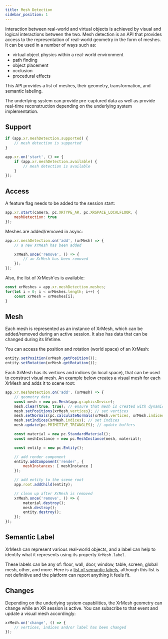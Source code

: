 ```yaml
---
title: Mesh Detection
sidebar_position: 1
---
```


Interaction between real-world and virtual objects is achieved by visual and logical interactions between the two. Mesh detection is an API that provides access to the representation of real-world geometry in the form of meshes. It can be used in a number of ways such as:

* virtual object physics within a real-world environment
* path finding
* object placement
* occlusion
* procedural effects

This API provides a list of meshes, their geometry, transformation, and semantic labeling.

The underlying system can provide pre-captured data as well as provide real-time reconstruction depending on the underlying system implementation.

## Support

```javascript
if (app.xr.meshDetection.supported) {
    // mesh detection is supported
}

app.xr.on('start', () => {
    if (app.xr.meshDetection.available) {
        // mesh detection is available
    }
});
```

## Access

A feature flag needs to be added to the session start:

```javascript
app.xr.start(camera, pc.XRTYPE_AR, pc.XRSPACE_LOCALFLOOR, {
    meshDetection: true
});
```

Meshes are added/removed in async:

```javascript
app.xr.meshDetection.on('add', (xrMesh) => {
    // a new XrMesh has been added

    xrMesh.once('remove', () => {
        // an XrMesh has been removed
    });
});
```

Also, the list of XrMesh'es is available:

```javascript
const xrMeshes = app.xr.meshDetection.meshes;
for(let i = 0; i < xrMeshes.length; i++) {
    const xrMesh = xrMeshes[i];
}
```

## Mesh

Each mesh is represented as an instance of XrMesh, which can be added/removed during an active session. It also has data that can be changed during its lifetime.

You can access the position and rotation (world space) of an XrMesh:

```javascript
entity.setPosition(xrMesh.getPosition());
entity.setRotation(xrMesh.getRotation());
```

Each XrMesh has its vertices and indices (in local space), that can be used to construct visual mesh. An example below creates a visual mesh for each XrMesh and adds it to scene root:

```javascript
app.xr.meshDetection.on('add', (xrMesh) => {
    // geometry data
    const mesh = new pc.Mesh(app.graphicsDevice);
    mesh.clear(true, true); // ensure that mesh is created with dynamic buffers
    mesh.setPositions(xrMesh.vertices); // set vertices
    mesh.setNormals(pc.calculateNormals(xrMesh.vertices, xrMesh.indices)); // calculate normals
    mesh.setIndices(xrMesh.indices); // set indices
    mesh.update(pc.PRIMITIVE_TRIANGLES); // update buffers

    const material = new pc.StandardMaterial();
    const meshInstance = new pc.MeshInstance(mesh, material);

    const entity = new pc.Entity();

    // add render component
    entity.addComponent('render', {
        meshInstances: [ meshInstance ]
    });

    // add entity to the scene root
    app.root.addChild(entity);

    // clean up after XrMesh is removed
    xrMesh.once('remove', () => {
        material.destroy();
        mesh.destroy();
        entity.destroy();
    });
});
```

## Semantic Label

XrMesh can represent various real-world objects, and a label can help to identify what it represents using its property `XrMesh.label`.

These labels can be any of: floor, wall, door, window, table, screen, global mesh, other, and more. Here is a [list of semantic labels][1], although this list is not definitive and the platform can report anything it feels fit.

## Changes

Depending on the underlying system capabilities, the XrMesh geometry can change while an XR session is active. You can subscribe to that event and update a visual mesh accordingly:

```javascript
xrMesh.on('change', () => {
    // vertices, indices and/or label has been changed
});
```

[1]: https://github.com/immersive-web/semantic-labels/blob/master/labels.json
